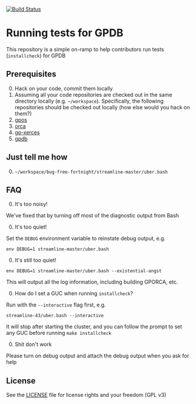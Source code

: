 [![Build Status](https://travis-ci.org/d/bug-free-fortnight.svg?branch=develop)](https://travis-ci.org/d/bug-free-fortnight)

# Running tests for GPDB
This repository is a simple on-ramp to help contributors run tests (`installcheck`) for GPDB

## Prerequisites
0. Hack on your code, commit them locally
0. Assuming all your code repositories are checked out in the same directory
   locally (e.g. `~/workspace`). Specifically, the following repositories
   should be checked out locally (how else would you hack on them?)
  0. [gpos](https://github.com/greenplum-db/gpos)
  0. [orca](https://github.com/greenplum-db/gporca)
  0. [gp-xerces](https://github.com/greenplum-db/gp-xerces)
  0. [gpdb](https://github.com/greenplum-db/gpdb)

## Just tell me how
0. `~/workspace/bug-free-fortnight/streamline-master/uber.bash`

## FAQ

0. It's too noisy!

  We've fixed that by turning off most of the diagnostic output from Bash

0. It's too quiet!

  Set the `DEBUG` environment variable to reinstate debug output, e.g.
  ```
  env DEBUG=1 streamline-master/uber.bash
  ```

0. It's still too quiet!

  ```
  env DEBUG=1 streamline-master/uber.bash --existential-angst
  ```
  This will output all the log information, including building GPORCA, etc.

0. How do I set a GUC when running `installcheck`?

  Run with the `--interactive` flag first, e.g.
  ```
  streamline-43/uber.bash --interactive
  ```
  It will stop after starting the cluster, and you can follow the prompt to set
  any GUC before running `make installcheck`

0. Shit don't work

  Please turn on debug output and attach the debug output when you ask for help

## License

See the [LICENSE](LICENSE) file for license rights and your freedom (GPL v3)
